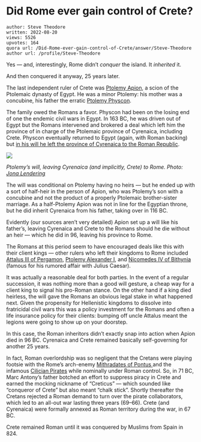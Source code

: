 # Did Rome ever gain control of Crete?

	author: Steve Theodore
	written: 2022-08-20
	views: 5526
	upvotes: 164
	quora url: /Did-Rome-ever-gain-control-of-Crete/answer/Steve-Theodore
	author url: /profile/Steve-Theodore


Yes — and, interestingly, Rome didn’t _conquer_  the island. It _inherited_ it.

And then conquered it anyway, 25 years later.

The last independent ruler of Crete was [Ptolemy Apion](https://en.wikipedia.org/wiki/Ptolemy_Apion), a scion of the Ptolemaic dynasty of Egypt. He was a minor Ptolemy: his mother was a concubine, his father the erratic [Ptolemy Physcon](https://en.wikipedia.org/wiki/Ptolemy_VIII_Physcon).

The family owed the Romans a favor. Physcon had been on the losing end of one the endemic civil wars in Egypt. In 163 BC, he was driven out of Egypt but the Romans intervened and brokered a deal which left him the province of in charge of the Ptolemaic province of Cyrenaica, including Crete. Physcon eventually returned to Egypt (again, with Roman backing) but [in his will he left the province of Cyrenaica to the Roman Republic](https://www.livius.org/sources/content/the-will-of-ptolemy-viii-physcon/).

![](https://qph.cf2.quoracdn.net/main-qimg-ecf5582f57b08dbbad243aa967d5233f-lq)

_Ptolemy’s will, leaving Cyrenaica (and implicitly, Crete) to Rome. Photo:_ _[Jona Lendering](https://www.livius.org/sources/content/the-will-of-ptolemy-viii-physcon/)_ 

The will was conditional on Ptolemy having no heirs — but he ended up with a sort of half-heir in the person of Apion, who was Ptolemy’s son with a concubine and not the product of a properly Ptolemaic brother-sister marriage. As a half-Ptolemy Apion was not in line for the Egyptian throne, but he did inherit Cyrenaica from his father, taking over in 116 BC.

Evidently (our sources aren’t very detailed) Apion set up a will like his father’s, leaving Cyrenaica and Crete to the Romans should he die without an heir — which he did in 96, leaving his province to Rome.

The Romans at this period seem to have encouraged deals like this with their client kings — other rulers who left their kingdoms to Rome included [Attalus III of Pergamon](https://www.theherodotusreport.co.uk/post/the-will-of-attalus), [Ptolemy Alexander I](https://en.wikipedia.org/wiki/Ptolemy_X_Alexander_I), and [Nicomedes IV of Bithynia](https://en.wikipedia.org/wiki/Nicomedes_IV_of_Bithynia) (famous for his rumored affair with Julius Caesar).

It was actually a reasonable deal for both parties. In the event of a regular succession, it was nothing more than a good will gesture, a cheap way for a client king to signal his pro-Roman stance. On the other hand if a king died heirless, the will gave the Romans an obvious legal stake in what happened next. Given the propensity for Hellenistic kingdoms to dissolve into fratricidal civil wars this was a policy investment for the Romans and often a life insurance policy for their clients: bumping off uncle Attalus meant the legions were going to show up on your doorstep.

In this case, the Roman inheritors didn’t exactly snap into action when Apion died in 96 BC. Cyrenaica and Crete remained basically self-governing for another 25 years.

In fact, Roman overlordship was so negligent that the Cretans were playing footsie with the Rome’s arch-enemy [Mithradates of Pontus ](https://en.wikipedia.org/wiki/Mithridates_VI_Eupator)and the infamous [Cilician Pirates](https://en.wikipedia.org/wiki/Cilician_pirates) while nominally under Roman control. So, in 71 BC, Marc Antony’s father botched an effort to suppress piracy in Crete and earned the mocking nickname of “Creticus” — which sounded like “conqueror of Crete” but also meant “chalk stick”. Shortly thereafter the Cretans rejected a Roman demand to turn over the pirate collaborators, which led to an all-out war lasting three years (69–66). Crete (and Cyrenaica) were formally annexed as Roman territory during the war, in 67 BC.

Crete remained Roman until it was conquered by Muslims from Spain in 824.

